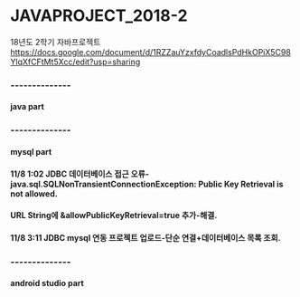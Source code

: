 # JAVAPROJECT_2018-2
18년도 2학기 자바프로젝트
<https://docs.google.com/document/d/1RZZauYzxfdyCoadlsPdHkOPiX5C98YlqXfCFtMt5Xcc/edit?usp=sharing>
### --------------
#### java part

### --------------
#### mysql part
#### 11/8 1:02 JDBC 데이터베이스 접근 오류-java.sql.SQLNonTransientConnectionException: Public Key Retrieval is not allowed.
#### URL String에 &allowPublicKeyRetrieval=true 추가-해결.
#### 11/8 3:11 JDBC mysql 연동 프로젝트 업로드-단순 연결+데이터베이스 목록 조회.

### --------------
#### android studio part
